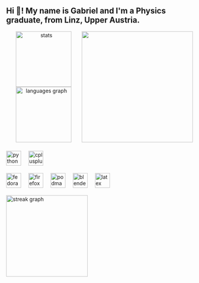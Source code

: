 <div id=container align="left">
  <h2 style="display: inline-block; vertical-align: middle, horizontal-align: left">Hi 👋! My name is Gabriel and I'm a Physics graduate, from Linz, Upper Austria.</h2>
  <img align="right" height="300" src="https://github.com/GabrielHaeusler/GabrielHaeusler/assets/160358391/e56f864f-e710-4346-bac0-2c2151a8d249" style="display: inline-block; vertical-align: middle" />

  <div align="center">
    <picture>
     <source media="(prefers-color-scheme: dark)" srcset="https://github-readme-stats.vercel.app/api?username=gabrielhaeusler&hide_title=false&hide_rank=false&show_icons=true&include_all_commits=true&count_private=true&disable_animations=false&theme=default&locale=en&hide_border=false&order=1" height="150">
     <source media="(prefers-color-scheme: light)" srcset="https://github-readme-stats.vercel.app/api?username=gabrielhaeusler&hide_title=false&hide_rank=false&show_icons=true&include_all_commits=true&count_private=true&disable_animations=false&theme=dracula&locale=en&hide_border=false&order=1" height="150">
     <img alt=stats graph" src="https://github-readme-stats.vercel.app/api?username=gabrielhaeusler&hide_title=false&hide_rank=false&show_icons=true&include_all_commits=true&count_private=true&disable_animations=false&theme=default&locale=en&hide_border=false&order=1" height="150">
    </picture>
    <picture>
      <source media="(prefers-color-scheme: dark)" srcset="https://github-readme-stats.vercel.app/api/top-langs?username=gabrielhaeusler&locale=en&hide_title=false&layout=compact&card_width=320&langs_count=5&theme=default&hide_border=false&order=2" height="150">
      <source media="(prefers-color-scheme: light)" srcset="https://github-readme-stats.vercel.app/api/top-langs?username=gabrielhaeusler&locale=en&hide_title=false&layout=compact&card_width=320&langs_count=5&theme=dracula&hide_border=false&order=2" height="150">
      <img alt="languages graph" src="https://github-readme-stats.vercel.app/api/top-langs?username=gabrielhaeusler&locale=en&hide_title=false&layout=compact&card_width=320&langs_count=5&theme=default&hide_border=false&order=2" height="150">
    </picture>
  </div>
</div>

  ###  

<div align="left">
  <img src="https://img.shields.io/badge/Python-3776AB?logo=python&logoColor=white&style=for-the-badge" height="40" alt="python logo"  />
  <img width="12" />
  <img src="https://img.shields.io/badge/C++-00599C?logo=cplusplus&logoColor=white&style=for-the-badge" height="40" alt="cplusplus logo"  />
</div>
<br>
<div align="left">
  <img src="https://img.shields.io/badge/Fedora-51A2DA?logo=fedora&logoColor=black&style=for-the-badge" height="40" alt="fedora logo"  />
  <img width="12" />
  <img src="https://img.shields.io/badge/Firefox-FF7139?logo=firefox&logoColor=black&style=for-the-badge" height="40" alt="firefox logo"  />
  <img width="12" />
  <img src="https://img.shields.io/badge/Podman-892CA0?logo=podman&logoColor=white&style=for-the-badge" height="40" alt="podman logo"  />
  <img width="12" />
  <img src="https://img.shields.io/badge/Blender-F5792A?logo=blender&logoColor=black&style=for-the-badge" height="40" alt="blender logo"  />
  <img width="12" />
  <img src="https://img.shields.io/badge/LaTeX-008080?logo=latex&logoColor=white&style=for-the-badge" height="40" alt="latex logo"  />
</div>
<br>
<div align="center>
  <picture>
   <source media="(prefers-color-scheme: dark)" srcset="https://streak-stats.demolab.com?user=gabrielhaeusler&locale=en&mode=daily&theme=default&hide_border=false&border_radius=5&order=3" height="220">
   <source media="(prefers-color-scheme: light)" srcset="https://streak-stats.demolab.com?user=gabrielhaeusler&locale=en&mode=daily&theme=dracula&hide_border=false&border_radius=5&order=3" height="220">
   <img alt="streak graph" src="https://streak-stats.demolab.com?user=gabrielhaeusler&locale=en&mode=daily&theme=default&hide_border=false&border_radius=5&order=3" height="220">
  </picture>
</div>
